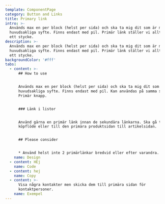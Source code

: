 ```yaml
---
template: ComponentPage
category: Button and Links
title: Primary link
intro: >-
  Används max en per block (helst per sida) och ska ta mig dit som är mitt
  huvudsakliga syfte. Finns endast med pil. Primär länk ställer vi alltid under
  ett stycke. 
description: >-
  Används max en per block (helst per sida) och ska ta mig dit som är mitt
  huvudsakliga syfte. Finns endast med pil. Primär länk ställer vi alltid under
  ett stycke. 
backgroundColor: '#fff'
tabs:
  - content: >-
      ## How to use


      Används max en per block (helst per sida) och ska ta mig dit som är mitt
      huvudsakliga syfte. Finns endast med pil. Kan användas på samma sida som
      Primär knapp. 


      ### Länk i listor


      Använd gärna en primär länk innan de sekundära länkarna. Ska gå till
      köpflöde eller till den primära produktsidan till artikelsidan. 


      ## Please consider


      * Använd helst inte 2 primärlänkar bredvid eller efter varandra.
    name: Design
  - content: HEj
    name: Code
  - content: hej
    name: Copy
  - content: >-
      Visa några kontakter men skicka dem till primära sidan för
      kontaktpersoner.
    name: Exempel
---
```



